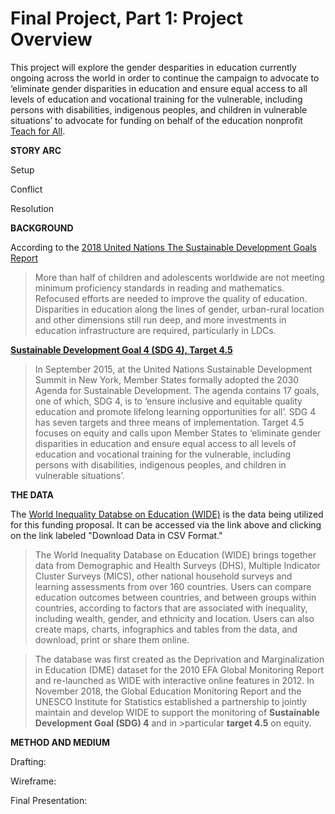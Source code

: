 # Final Project, Part 1: Project Overview

This project will explore the gender desparities in education currently ongoing across the world in order to continue the campaign to advocate to ‘eliminate gender disparities in education and ensure equal access to all levels of education and vocational training for the vulnerable, including persons with disabilities, indigenous peoples, and children in vulnerable situations’ to advocate for funding on behalf of the education nonprofit [Teach for All](https://teachforall.org/).

**STORY ARC**

Setup

Conflict

Resolution

**BACKGROUND**

According to the [2018 United Nations The Sustainable Development Goals Report](https://unstats.un.org/sdgs/report/2018)
>More than half of children and adolescents worldwide are not meeting minimum proficiency standards in reading and mathematics. Refocused efforts are needed to improve the quality of education. Disparities in education along the lines of gender, urban-rural location and other dimensions still run deep, and more investments in education infrastructure are required, particularly in LDCs.

[**Sustainable Development Goal 4 (SDG 4), Target 4.5**](https://sustainabledevelopment.un.org/sdg4)
>In September 2015, at the United Nations Sustainable Development Summit in New York, Member States formally adopted the 2030 Agenda for Sustainable Development. The agenda contains 17 goals, one of which, SDG 4, is to ‘ensure inclusive and equitable quality education and promote lifelong learning opportunities for all’. SDG 4 has seven targets and three means of implementation. Target 4.5 focuses on equity and calls upon Member States to ‘eliminate gender disparities in education and ensure equal access to all levels of education and vocational training for the vulnerable, including persons with disabilities, indigenous peoples, and children in vulnerable situations’.

**THE DATA**

The [World Inequality Databse on Education (WIDE)](https://www.education-inequalities.org/about) is the data being utilized for this funding proposal. It can be accessed via the link above and clicking on the link labeled "Download Data in CSV Format."
>The World Inequality Database on Education (WIDE) brings together data from Demographic and Health Surveys (DHS), Multiple Indicator Cluster Surveys (MICS), other national household surveys and learning assessments from over 160 countries. Users can compare education outcomes between countries, and between groups within countries, according to factors that are associated with inequality, including wealth, gender, and ethnicity and location. Users can also create maps, charts, infographics and tables from the data, and download, print or share them online.

>The database was first created as the Deprivation and Marginalization in Education (DME) dataset for the 2010 EFA Global Monitoring Report and re-launched as WIDE with interactive online features in 2012. In November 2018, the Global Education Monitoring Report and the UNESCO Institute for Statistics established a partnership to jointly maintain and develop WIDE to support the monitoring of **Sustainable Development Goal (SDG) 4** and in >particular **target 4.5** on equity.

**METHOD AND MEDIUM**

Drafting: 

Wireframe:

Final Presentation:

